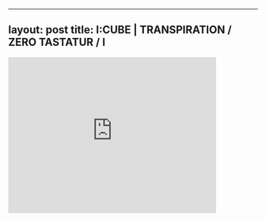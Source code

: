 
---
layout: post
title: I:CUBE | TRANSPIRATION / ZERO TASTATUR / I
---


<div class="output"><iframe width="420" height="315" src="http://www.youtube.com/embed/g0qARDGJj1w" frameborder="0" allowfullscreen></iframe></div>


